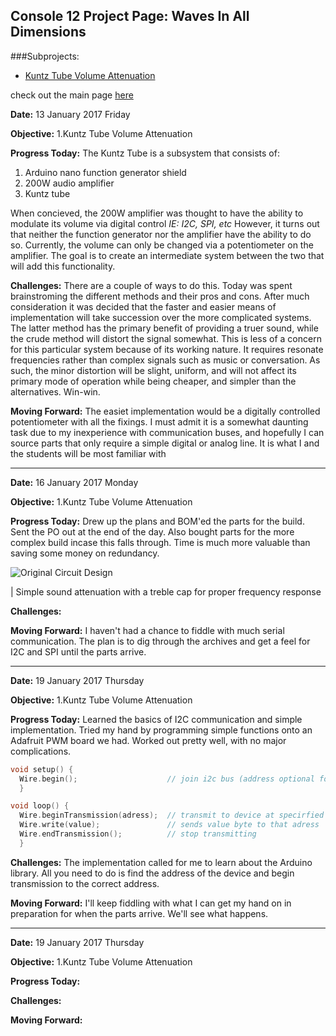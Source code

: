 ## Console 12 Project Page: Waves In All Dimensions 
###Subprojects:
   * [Kuntz Tube Volume Attenuation]()

check out the main page [here](https://TerrenceTran.github.io)

**Date:** 13 January 2017 Friday

**Objective:** 1.Kuntz Tube Volume Attenuation

**Progress Today:** The Kuntz Tube is a subsystem that consists of:

1. Arduino nano function generator shield
2. 200W audio amplifier
3. Kuntz tube 

When concieved, the 200W amplifier was thought to have the ability to modulate its volume via digital control *IE: I2C, SPI, etc* However, it turns out that neither the function generator nor the amplifier have the ability to do so. Currently, the volume can only be changed via a potentiometer on the amplifier. The goal is to create an intermediate system between the two that will add this functionality.

**Challenges:** There are a couple of ways to do this. Today was spent brainstroming the different methods and their pros and cons. After much consideration it was decided that the faster and easier means of implementation will take succession over the more complicated systems. The latter method has the primary benefit of providing a truer sound, while the crude method will distort the signal somewhat. This is less of a concern for this particular system because of its working nature. It requires resonate frequencies rather than complex signals such as music or conversation. As such, the minor distortion will be slight, uniform, and will not affect its primary mode of operation while being cheaper, and simpler than the alternatives. Win-win.

**Moving Forward:** The easiet implementation would be a digitally controlled potentiometer with all the fixings. I must admit it is a somewhat daunting task due to my inexperience with communication buses, and hopefully I can source parts that only require a simple digital or analog line. It is what I and the students will be most familiar with

___

**Date:** 16 January 2017 Monday

**Objective:** 1.Kuntz Tube Volume Attenuation

**Progress Today:** Drew up the plans and BOM'ed the parts for the build. Sent the PO out at the end of the day. Also bought parts for the more complex build incase this falls through. Time is much more valuable than saving some money on redundancy. 

![Original Circuit Design](https://lh3.googleusercontent.com/yrGs3dPKhOau1yISFIUUBmCXUfzhuavTw5f2iEmavd3ihlRGEJyl-YrpEEz5sKLThQpcNr9mVTurKZojAszPZ6tRuNORf60pU7PPInVRmx_fTFwAktFcomW_4-ttfxqJyV-1ffhIhkclypfx9wH_AI_4uwnHhaM2xnDwr0FkzeLh_DOhzTygpo2hcO4YrdZqDpiSNiFwPYMp0X1rU8tcMNlb4zl1urHG-qjfMB2DmCTDro5R2zFSxjB_E0WBxgmvotcV-Z4k_56FWgVX80wBOTnoh9jiBKPaq-ZxYwYSZcnp6cfHf9MjNrR71gOBtL5czLm8qxQv0pnln-XD88ZwWtc-XnYNqEvDWePi8uCeVUzTKpXRYseblnFazFhyGZW4fmhabGsdVI_rzsUq_xpWqt113cFHKmGapcXuEyxhoiSCtk-K-MZ1qmg8MWGn95GY7_7iqXGggxOgL1-RjKksiKMcJ390rFdZpfCdzvtLOLX2mmcW3f17MpuLZcd3pYNduRGn1gu_yqRvuOUmUKDJ9hlHiWF0tIcER1z-JoiPL918XLImMvdZmhWzyp-3aBIPzURJ8t4R-RlfKl9y0DRDzGJBsEy1WKpS4XYF2zPzu7AvSlAQ_wSKTvylO13xjwMdYnH4_wXLXn4_6zKGciK1QPOEqygzXz2IOtc9DhdUcQ=w100-h150-no)

   | Simple sound attenuation with a treble cap for proper frequency response

**Challenges:** 

**Moving Forward:** I haven't had a chance to fiddle with much serial communication. The plan is to dig through the archives and get a feel for I2C and SPI until the parts arrive.

___

**Date:** 19 January 2017 Thursday

**Objective:** 1.Kuntz Tube Volume Attenuation

**Progress Today:** Learned the basics of I2C communication and simple implementation. Tried my hand by programming simple functions onto an Adafruit PWM board we had. Worked out pretty well, with no major complications.

```cpp
void setup() {
  Wire.begin();                    // join i2c bus (address optional for master)
  }

void loop() {
  Wire.beginTransmission(adress);  // transmit to device at specirfied address
  Wire.write(value);               // sends value byte to that adress
  Wire.endTransmission();          // stop transmitting
  }
```

**Challenges:** The implementation called for me to learn about the Arduino <WIRE> library. All you need to do is find the address of the device and begin transmission to the correct address. 

**Moving Forward:** I'll keep fiddling with what I can get my hand on in preparation for when the parts arrive. We'll see what happens.

___

**Date:** 19 January 2017 Thursday

**Objective:** 1.Kuntz Tube Volume Attenuation

**Progress Today:** 

**Challenges:** 

**Moving Forward:**
